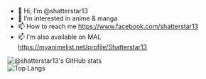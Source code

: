 - 👋 Hi, I’m @shatterstar13
- 👀 I’m interested in anime & manga
- 📫 How to reach me https://www.facebook.com/shatterstar13
- 📫 I'm also available on MAL https://myanimelist.net/profile/Shatterstar13

![@shatterstar13's GitHub stats](https://github-readme-stats.vercel.app/api?username=shatterstar13&show_icons=true&theme=react) </br> ![Top Langs](https://github-readme-stats.vercel.app/api/top-langs/?username=shatterstar13&layout=compact&theme=react)
